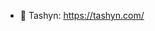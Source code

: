 - 👋 Tashyn: https://tashyn.com/

<!---
tashynw/tashynw is a ✨ special ✨ repository because its `README.md` (this file) appears on your GitHub profile.
You can click the Preview link to take a look at your changes.
--->
